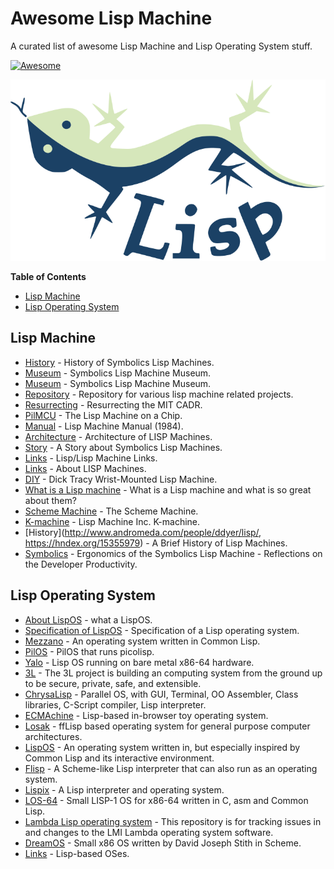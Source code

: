 # Awesome Lisp Machine
A curated list of awesome Lisp Machine and Lisp Operating System stuff.

[![Awesome](https://cdn.rawgit.com/sindresorhus/awesome/d7305f38d29fed78fa85652e3a63e154dd8e8829/media/badge.svg)](https://github.com/sindresorhus/awesome)

![Lisp logo](https://github.com/azzamsa/lisp-logo/blob/master/logos/lisp-lizard-with-text.svg)


<!-- markdown-toc start - Don't edit this section. Run M-x markdown-toc-refresh-toc -->
**Table of Contents**

- [Lisp Machine](#lisp-machine)
- [Lisp Operating System](#lisp-operating-system)

<!-- markdown-toc end -->


## Lisp Machine

- [History](https://danluu.com/symbolics-lisp-machines/) - History of Symbolics Lisp Machines.
- [Museum](https://www.ifis.uni-luebeck.de/~moeller/symbolics-info/index.html) - Symbolics Lisp Machine Museum.
- [Museum](http://smbx.org/) - Symbolics Lisp Machine Museum.
- [Repository](http://www.unlambda.com/) - Repository for various lisp machine related projects.
- [Resurrecting](https://lm-3.github.io/) - Resurrecting the MIT CADR.
- [PilMCU](http://www.mail-archive.com/picolisp@software-lab.de/msg04823.html) - The Lisp Machine on a Chip.
- [Manual](https://hanshuebner.github.io/lmman/title.xml) - Lisp Machine Manual (1984).
- [Architecture](http://www.cs.utah.edu/~mflatt/past-courses/cs6510/public_html/lispm.pdf) - Architecture of LISP Machines.
- [Story](http://kremlin.enterprises/post/129364443055/your-code-is-so-bad-we-had-to-make-etclocal) - A Story about Symbolics Lisp Machines.
- [Links](http://www.lispmachine.net/) - Lisp/Lisp Machine Links.
- [Links](http://fare.tunes.org/LispM.html) - About LISP Machines.
- [DIY](https://www.jwz.org/blog/2016/11/dick-tracy-wrist-mounted-lisp-machine/) - Dick Tracy Wrist-Mounted Lisp Machine.
- [What is a Lisp machine](https://www.quora.com/What-is-a-lisp-machine-and-what-is-so-great-about-them) - What is a Lisp machine and what is so great about them?
- [Scheme Machine](http://burgerrg.github.io/TR413.pdf) - The Scheme Machine.
- [K-machine](http://fare.tunes.org/tmp/emergent/kmachine.htm) - Lisp Machine Inc. K-machine.
- [History](http://www.andromeda.com/people/ddyer/lisp/, https://hndex.org/15355979) - A Brief History of Lisp Machines.
- [Symbolics](http://fare.tunes.org/tmp/emergent/kmachine.htm) - Ergonomics of the Symbolics Lisp Machine - Reflections on the Developer Productivity.


## Lisp Operating System

- [About LispOS](http://metamodular.com/Common-Lisp/lispos.html) - what a LispOS.
- [Specification of LispOS](http://metamodular.com/lispos.pdf) - Specification of a Lisp operating system.
- [Mezzano](https://github.com/froggey/Mezzano) - An operating system written in Common Lisp.
- [PilOS](https://picolisp.com/wiki/?PilOS) - PilOS that runs picolisp.
- [Yalo](https://github.com/whily/yalo) - Lisp OS running on bare metal x86-64 hardware.
- [3L](https://3lproject.org/) - The 3L project is building an computing system from the ground up to be secure, private, safe, and extensible.
- [ChrysaLisp](https://github.com/vygr/ChrysaLisp) -  Parallel OS, with GUI, Terminal, OO Assembler, Class libraries, C-Script compiler, Lisp interpreter.
- [ECMAchine](https://github.com/AlexNisnevich/ECMAchine) - Lisp-based in-browser toy operating system.
- [Losak](https://sourceforge.net/projects/losak/) -  ffLisp based operating system for general purpose computer architectures.
- [LispOS](https://github.com/robert-strandh/LispOS) - An operating system written in, but especially inspired by Common Lisp and its interactive environment.
- [Flisp](https://github.com/fjames86/flisp) - A Scheme-like Lisp interpreter that can also run as an operating system.
- [Lispix](https://github.com/saniv/lispix) - A Lisp interpreter and operating system.
- [LOS-64](https://github.com/afonsotrepa/LOS-64) - Small LISP-1 OS for x86-64 written in C, asm and Common Lisp.
- [Lambda Lisp operating system](https://github.com/dseagrav/Lambda-system-software) - This repository is for tracking issues in and changes to the LMI Lambda operating system software.
- [DreamOS](https://github.com/AviaNick/DreamOS) - Small x86 OS written by David Joseph Stith in Scheme.
- [Links](http://linuxfinances.info/info/lisposes.html) - Lisp-based OSes.


